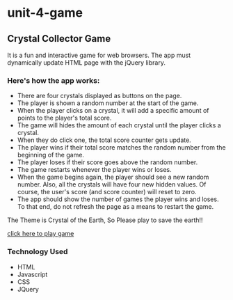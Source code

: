 # unit-4-game
## Crystal Collector Game
It is a fun and interactive game for web browsers. The app must dynamically update HTML page with the jQuery library.

### Here's how the app works:

- There are four crystals displayed as buttons on the page.
- The player is shown a random number at the start of the game.
- When the player clicks on a crystal, it will add a specific amount of points to the player's total score. 
- The game will hides the amount of each crystal until the player clicks a crystal.
- When they do click one, the total score counter gets update.
- The player wins if their total score matches the random number from the beginning of the game.
- The player loses if their score goes above the random number.
- The game restarts whenever the player wins or loses.
- When the game begins again, the player should see a new random number. Also, all the crystals will have four new hidden values. Of course, the user's score (and score counter) will reset to zero.
- The app should show the number of games the player wins and loses. To that end, do not refresh the page as a means to restart the game.


The Theme is Crystal of the Earth, So Please play to save the earth!!

[click here to play game](https://peaceawo.github.io/unit-4-game/)
 


### Technology Used
- HTML
- Javascript
- CSS
- JQuery
